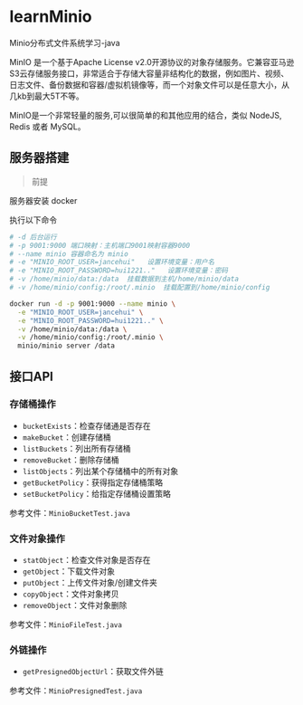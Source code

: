 # learnMinio
Minio分布式文件系统学习-java

MinIO 是一个基于Apache License v2.0开源协议的对象存储服务。它兼容亚马逊S3云存储服务接口，非常适合于存储大容量非结构化的数据，例如图片、视频、日志文件、备份数据和容器/虚拟机镜像等，而一个对象文件可以是任意大小，从几kb到最大5T不等。

MinIO是一个非常轻量的服务,可以很简单的和其他应用的结合，类似 NodeJS, Redis 或者 MySQL。

## 服务器搭建
> 前提

服务器安装 docker

执行以下命令

```bash
# -d 后台运行
# -p 9001:9000 端口映射：主机端口9001映射容器9000
# --name minio 容器命名为 minio
# -e "MINIO_ROOT_USER=jancehui"   设置环境变量：用户名
# -e "MINIO_ROOT_PASSWORD=hui1221.."   设置环境变量：密码
# -v /home/minio/data:/data  挂载数据到主机/home/minio/data
# -v /home/minio/config:/root/.minio  挂载配置到/home/minio/config

docker run -d -p 9001:9000 --name minio \
  -e "MINIO_ROOT_USER=jancehui" \
  -e "MINIO_ROOT_PASSWORD=hui1221.." \
  -v /home/minio/data:/data \
  -v /home/minio/config:/root/.minio \
  minio/minio server /data
```

## 接口API
### 存储桶操作
- `bucketExists`：检查存储通是否存在
- `makeBucket`：创建存储桶
- `listBuckets`：列出所有存储桶
- `removeBucket`：删除存储桶
- `listObjects`：列出某个存储桶中的所有对象
- `getBucketPolicy`：获得指定存储桶策略
- `setBucketPolicy`：给指定存储桶设置策略

参考文件：`MinioBucketTest.java`
### 文件对象操作
- `statObject`：检查文件对象是否存在
- `getObject`：下载文件对象
- `putObject`：上传文件对象/创建文件夹
- `copyObject`：文件对象拷贝
- `removeObject`：文件对象删除

参考文件：`MinioFileTest.java`
### 外链操作
- `getPresignedObjectUrl`：获取文件外链

参考文件：`MinioPresignedTest.java`
